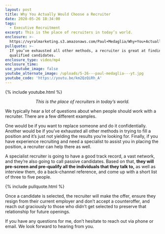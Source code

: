```yaml
---
layout: post
title: Why You Actually Would Choose a Recruiter
date: 2020-05-26 18:34:00
tags:
  - Executive Recruitment
excerpt: This is the place of recruiters in today’s world.
enclosure: >-
  https://vyralmarketing.s3.amazonaws.com/Paul+Medaglia/Why+You+Actually+Would+Choose+a+Recruiter.mp4
pullquote: >-
  If you’ve exhausted all other methods, a recruiter is great at finding
  qualified candidates.
enclosure_type: video/mp4
enclosure_time:
use_youtube_image: false
youtube_alternate_image: /uploads/5-26---paul-medaglia---yt.jpg
youtube_code: 'https://youtu.be/km2QzQiRh_A'
---
```


{% include youtube.html %}

<p style="text-align: center;"><em>This is the place of recruiters in today’s world.</em></p>

We typically hear a lot of questions about when people should work with a recruiter. There are a few different examples.

One would be if you want to replace someone and do it confidentially. Another would be if you’ve exhausted all other methods in trying to fill a position and it’s just not yielding the results you’re looking for. Finally, if you have experience recruiting and need a specialist to assist you in placing the position, a recruiter can help there as well.

A specialist recruiter is going to have a good track record, a vast network, and they’re also going to call passive candidates. Based on that, **they will pre-screen and pre-qualify all the individuals that they talk to,** as well as interview them, do a back-channel reference, and come up with a short list of three to five people.&nbsp;

{% include pullquote.html %}

Once a candidate is selected, the recruiter will make the offer, ensure they resign from their current employer and don’t accept a counteroffer, and reach out graciously to those who didn’t get selected to preserve that relationship for future openings.

If you have any questions for me, don’t hesitate to reach out via phone or email. We look forward to hearing from you.